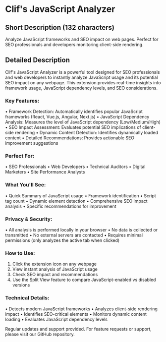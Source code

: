 # Clif's JavaScript Analyzer

## Short Description (132 characters)
Analyze JavaScript frameworks and SEO impact on web pages. Perfect for SEO professionals and developers monitoring client-side rendering.

## Detailed Description
Clif's JavaScript Analyzer is a powerful tool designed for SEO professionals and web developers to instantly analyze JavaScript usage and its potential SEO impact on any webpage. This extension provides real-time insights into framework usage, JavaScript dependency levels, and SEO considerations.

### Key Features:
• Framework Detection: Automatically identifies popular JavaScript frameworks (React, Vue.js, Angular, Next.js)
• JavaScript Dependency Analysis: Measures the level of JavaScript dependency (Low/Medium/High)
• SEO Impact Assessment: Evaluates potential SEO implications of client-side rendering
• Dynamic Content Detection: Identifies dynamically loaded content
• Detailed Recommendations: Provides actionable SEO improvement suggestions

### Perfect For:
• SEO Professionals
• Web Developers
• Technical Auditors
• Digital Marketers
• Site Performance Analysts

### What You'll See:
• Quick Summary of JavaScript usage
• Framework identification
• Script tag count
• Dynamic element detection
• Comprehensive SEO impact analysis
• Specific recommendations for improvement

### Privacy & Security:
• All analysis is performed locally in your browser
• No data is collected or transmitted
• No external servers are contacted
• Requires minimal permissions (only analyzes the active tab when clicked)

### How to Use:
1. Click the extension icon on any webpage
2. View instant analysis of JavaScript usage
3. Check SEO impact and recommendations
4. Use the Split View feature to compare JavaScript-enabled vs disabled versions

### Technical Details:
• Detects modern JavaScript frameworks
• Analyzes client-side rendering impact
• Identifies SEO-critical elements
• Monitors dynamic content loading
• Evaluates JavaScript dependency levels

Regular updates and support provided. For feature requests or support, please visit our GitHub repository. 